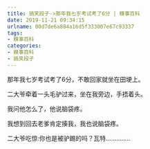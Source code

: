 ```yaml
---
title: 搞笑段子->那年我七岁考试考了6分 | 糗事百科
date: 2019-11-21 09:34:15
urlname: 00d7de6a884a16d5f333007e67c93337
tags: 
- 糗事百科
categories:
- 糗事百科
- 搞笑段子
---
```

那年我七岁考试考了6分，不敢回家就坐在田埂上。

二大爷牵着一头毛驴过来，坐在我旁边，手捂着头。

我问他怎么了，他说脑袋疼。

我想到回去老爹肯定揍我，我也说脑袋疼。

二大爷吃惊:你也是被驴踢的吗？瓦特..............


